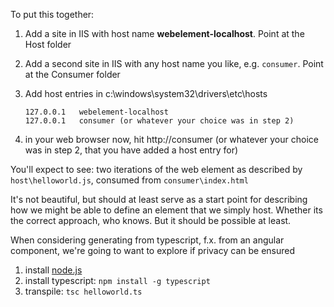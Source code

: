 To put this together:

1. Add a site in IIS with host name  **webelement-localhost**. Point at the Host folder

0. Add a second site in IIS with any host name you like, e.g. `consumer`. Point at the Consumer folder

0. Add host entries in c:\windows\system32\drivers\etc\hosts
    ```
    127.0.0.1   webelement-localhost
    127.0.0.1   consumer (or whatever your choice was in step 2)
    ```
0. in your web browser now, hit http://consumer (or whatever your choice was in step 2, that you have added a host entry for)

You'll expect to see: two iterations of the web element as described by `host\helloworld.js`, consumed from `consumer\index.html`

It's not beautiful, but should at least serve as a start point for describing how we might be able to define an element that we simply host. Whether its the correct approach, who knows. But it should be possible at least.

When considering generating from typescript, f.x. from an angular component, we're going to want to explore if privacy can be ensured

1. install [node.js](https://nodejs.org/en/download/)
0. install typescript: `npm install -g typescript`
0. transpile: `tsc helloworld.ts`